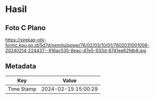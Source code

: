 # Hasil

## Foto C Plano

https://sirekap-obj-formc.kpu.go.id/5d7d/pemilu/ppwp/76/02/03/10/01/7602031001008-20240214-224437--916ac535-8eac-47e5-933d-8741ee62fdb8.jpg


## Metadata

| Key        | Value               |
| ---------- | ------------------- |
| Time Stamp | 2024-02-15 15:00:29 |



